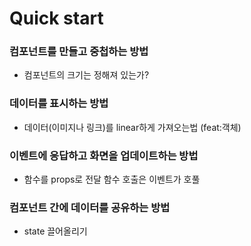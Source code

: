 # Quick start

### 컴포넌트를 만들고 중첩하는 방법

- 컴포넌트의 크기는 정해져 있는가?

### 데이터를 표시하는 방법

- 데이터(이미지나 링크)를 linear하게 가져오는법 (feat:객체)

### 이벤트에 응답하고 화면을 업데이트하는 방법

- 함수를 props로 전달 함수 호출은 이벤트가 호풀

### 컴포넌트 간에 데이터를 공유하는 방법

- state 끌어올리기
